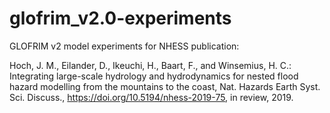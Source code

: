 # glofrim_v2.0-experiments
GLOFRIM v2 model experiments for NHESS publication:

Hoch, J. M., Eilander, D., Ikeuchi, H., Baart, F., and Winsemius, H. C.: Integrating large-scale hydrology and hydrodynamics for nested flood hazard modelling from the mountains to the coast, Nat. Hazards Earth Syst. Sci. Discuss., https://doi.org/10.5194/nhess-2019-75, in review, 2019.
